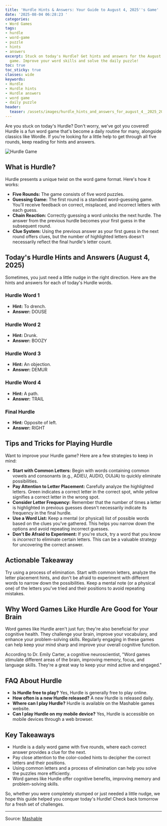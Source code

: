 ```yaml
---
title: 'Hurdle Hints & Answers: Your Guide to August 4, 2025''s Game'
date: '2025-08-04 06:28:23 '
categories:
- Word Games
tags:
- hurdle
- word-game
- puzzle
- hints
- answers
excerpt: Stuck on today's Hurdle? Get hints and answers for the August 4, 2025 word
  game. Improve your word skills and solve the daily puzzle!
toc: true
toc_sticky: true
classes: wide
keywords:
- Hurdle
- Hurdle hints
- Hurdle answers
- word game
- daily puzzle
header:
  teaser: /assets/images/hurdle_hints_and_answers_for_august_4__2025_20250804062823.jpg
---
```


Are you stuck on today's Hurdle? Don't worry, we've got you covered! Hurdle is a fun word game that's become a daily routine for many, alongside classics like Wordle. If you're looking for a little help to get through all five rounds, keep reading for hints and answers. 

![Hurdle Game](https://helios-i.mashable.com/imagery/articles/013kBS6Q2cvfDvoSdOJc1RN/hero-image.jpg)

## What is Hurdle?

Hurdle presents a unique twist on the word game format. Here's how it works:

*   **Five Rounds:** The game consists of five word puzzles.
*   **Guessing Game:** The first round is a standard word-guessing game. You'll receive feedback on correct, misplaced, and incorrect letters with each guess.
*   **Chain Reaction:** Correctly guessing a word unlocks the next hurdle. The answer from the previous hurdle becomes your first guess in the subsequent round.
*   **Clue System:** Using the previous answer as your first guess in the next round offers clues, but the number of highlighted letters doesn't necessarily reflect the final hurdle's letter count. 

## Today's Hurdle Hints and Answers (August 4, 2025)

Sometimes, you just need a little nudge in the right direction. Here are the hints and answers for each of today's Hurdle words.

### Hurdle Word 1

*   **Hint:** To drench.
*   **Answer:** DOUSE

### Hurdle Word 2

*   **Hint:** Drunk.
*   **Answer:** BOOZY

### Hurdle Word 3

*   **Hint:** An objection.
*   **Answer:** DEMUR

### Hurdle Word 4

*   **Hint:** A path.
*   **Answer:** TRAIL

### Final Hurdle

*   **Hint:** Opposite of left.
*   **Answer:** RIGHT

## Tips and Tricks for Playing Hurdle

Want to improve your Hurdle game? Here are a few strategies to keep in mind:

*   **Start with Common Letters:** Begin with words containing common vowels and consonants (e.g., ADIEU, AUDIO, OUIJA) to quickly eliminate possibilities.
*   **Pay Attention to Letter Placement:** Carefully analyze the highlighted letters. Green indicates a correct letter in the correct spot, while yellow signifies a correct letter in the wrong spot.
*   **Consider Letter Frequency:** Remember that the number of times a letter is highlighted in previous guesses doesn't necessarily indicate its frequency in the final hurdle. 
*   **Use a Word List:** Keep a mental (or physical) list of possible words based on the clues you've gathered. This helps you narrow down the options and avoid repeating incorrect guesses.
*   **Don't Be Afraid to Experiment:** If you're stuck, try a word that you know is *incorrect* to eliminate certain letters. This can be a valuable strategy for uncovering the correct answer. 

## Actionable Takeaway

Try using a process of elimination. Start with common letters, analyze the letter placement hints, and don't be afraid to experiment with different words to narrow down the possibilities. Keep a mental note (or a physical one) of the letters you've tried and their positions to avoid repeating mistakes.

## Why Word Games Like Hurdle Are Good for Your Brain

Word games like Hurdle aren't just fun; they're also beneficial for your cognitive health. They challenge your brain, improve your vocabulary, and enhance your problem-solving skills. Regularly engaging in these games can help keep your mind sharp and improve your overall cognitive function. 

According to Dr. Emily Carter, a cognitive neuroscientist, "Word games stimulate different areas of the brain, improving memory, focus, and language skills. They're a great way to keep your mind active and engaged." 

## FAQ About Hurdle

*   **Is Hurdle free to play?** Yes, Hurdle is generally free to play online.
*   **How often is a new Hurdle released?** A new Hurdle is released daily.
*   **Where can I play Hurdle?** Hurdle is available on the Mashable games website.
*   **Can I play Hurdle on my mobile device?** Yes, Hurdle is accessible on mobile devices through a web browser.

## Key Takeaways

*   Hurdle is a daily word game with five rounds, where each correct answer provides a clue for the next.
*   Pay close attention to the color-coded hints to decipher the correct letters and their positions.
*   Using common letters and a process of elimination can help you solve the puzzles more efficiently.
*   Word games like Hurdle offer cognitive benefits, improving memory and problem-solving skills.

So, whether you were completely stumped or just needed a little nudge, we hope this guide helped you conquer today's Hurdle! Check back tomorrow for a fresh set of challenges.

---

Source: [Mashable](https://mashable.com/article/hurdle-hints-answers-august-4-2025)